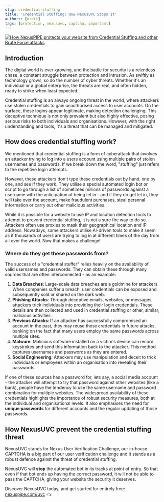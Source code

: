 ```yaml
---
slug: credential-stuffing
title: 'Credential Stuffing: How NexusUVC Stops It'
authors: [erdit] 
tags: [protection, nexusuvc, captcha, important]
---
```


[![How NexusPIPE protects your website from Credential Stuffing and other Brute Force attacks](/img/cards/credentialstuffing.png)](https://blog.nexuspipe.com/credential-stuffing/)

## Introduction
The digital world is ever-growing, and the battle for security is a relentless chase, a constant struggle between protection and intrusion. As swiftly as technology grows, so do the number of cyber threats. Whether it's an individual or a global enterprise, the threats are real, and often hidden, ready to strike when least expected.

<!--truncate-->

Credential stuffing is an always ongoing threat in the world, where attackers use stolen credentials to gain unauthorised access to user accounts. On the surface, these logins appear legitimate, making detection challenging. This deceptive technique is not only prevalent but also highly effective, posing serious risks to both individuals and organisations. However, with the right understanding and tools, it's a threat that can be managed and mitigated.

## How does credential stuffing work?
We mentioned that credential stuffing is a form of cyberattack that involves an attacker trying to log into a users account using multiple pairs of stolen usernames and passwords. If we break down the word, "stuffing" just refers to the repetitive login attempts.

However, these attackers don't type these credentials out by hand, one by one, and see if they work. They utilise a special automated login bot or script to go through a list of sometimes millions of passwords against a username with the anticipation of being let in - and if they do get let in, they will take over the account, make fraudulent purchases, steal personal information or carry out other malicious activities.

While it is possible for a website to use IP and location detection tools to attempt to prevent credential stuffing, it is not a sure fire way to do so. Attackers often use proxies to mask their geographical location and IP address. Nowadays, some attackers utilise AI-driven tools to make it seem as if thousands of users are trying to log in at different times of the day from all over the world. Now that makes a challenge!

### Where do they get these passwords from?
The success of a "credential stuffer" relies heavily on the availability of valid usernames and passwords. They can obtain these through many sources that are often interconnected - as an example:

1. **Data Breaches**: Large-scale data breaches are a goldmine for attackers. When companies suffer a breach, user credentials can be exposed and subsequently sold or shared on the dark web.
2. **Phishing Attacks**: Through deceptive emails, websites, or messages, attackers trick individuals into providing their login credentials. These details are then collected and used in credential stuffing or other, similar, malicious activities.
3. **Previous Attacks**: If an attacker has successfully compromised an account in the past, they may reuse those credentials in future attacks, banking on the fact that many users employ the same passwords across multiple sites.
4. **Malware**: Malicious software installed on a victim's device can record keystrokes and send this information back to the attacker. This method captures usernames and passwords as they are entered.
5. **Social Engineering**: Attackers may use manipulation and deceit to trick individuals or employees within an organisation into revealing their passwords.

If one of these sources has a password for, lets say, a social media account - the attacker will attempt to try that password against other websites (like a bank), people have the tendency to use the same username and password combination for multiple websites. The widespread availability of these credentials highlights the importance of robust security measures, both at the individual and organisational levels. It also emphasises the need for **unique passwords** for different accounts and the regular updating of those passwords.

## How NexusUVC prevent the credential stuffing threat

NexusUVC stands for Nexus User Verification Challenge, our in-house CAPTCHA is a big part of our user verification challenge and it stands as a robust defence against the threat of credential stuffing.

NexusUVC will **stop** the automated bot in its tracks at point of entry. So that even if that bot ends up having the correct password, it will not be able to pass the CAPTCHA, giving your website the security it deserves.

Discover NexusUVC today, and get started for entirely free: [nexuspipe.com/uvc](https://nexuspipe.com/uvc) 👈

